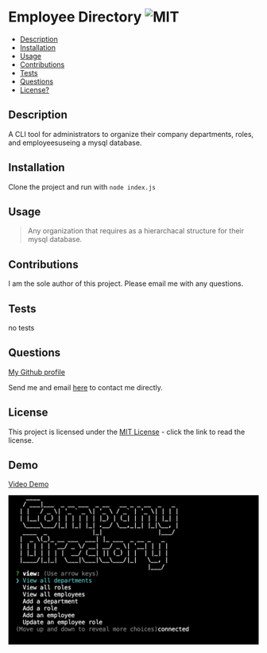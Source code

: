 # Employee Directory  ![MIT](https://img.shields.io/badge/license-MIT-green)

  - [Description](#description)
  - [Installation](#installation)
  - [Usage](#usage)
  - [Contributions](#contributions)
  - [Tests](#tests)
  - [Questions](#questions)
  - [License?](#license)

  ## Description
 
  A CLI tool for administrators to organize their company departments, roles, and employeesuseing a mysql database.

  ## Installation

  Clone the project and run with `node index.js`

  ## Usage

  > Any organization that requires as a hierarchacal structure for their mysql database.

  ## Contributions
  
  I am the sole author of this project. Please email me with any questions.

  ## Tests

  no tests

  ## Questions

  [My Github profile](https://github.com/guitarkeegan)

  Send me and email [here](mailto:keegananglim@gmail.com) to contact me directly.

  ## License
  This project is licensed under the [MIT License](https://choosealicense.com/licenses/mit/) - click the link to read the license.
  
 ## Demo

 [Video Demo](https://www.loom.com/share/cec2ffe30c7f49819a624d53e9034808)

 ![screenshot](./img/company-directory-screenshot.png)